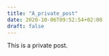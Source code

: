 ```yaml
---
title: "A_private_post"
date: 2020-10-06T09:52:54+02:00
draft: false
---
```


This is a private post.